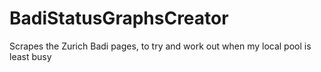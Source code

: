 # BadiStatusGraphsCreator
Scrapes the Zurich Badi pages, to try and work out when my local pool is least busy
